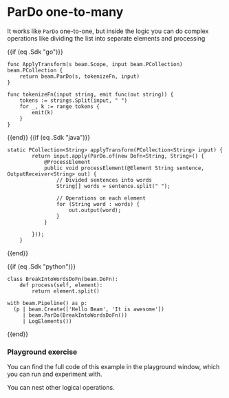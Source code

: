 <!--
Licensed under the Apache License, Version 2.0 (the "License");
you may not use this file except in compliance with the License.
You may obtain a copy of the License at
http://www.apache.org/licenses/LICENSE-2.0
Unless required by applicable law or agreed to in writing, software
distributed under the License is distributed on an "AS IS" BASIS,
WITHOUT WARRANTIES OR CONDITIONS OF ANY KIND, either express or implied.
See the License for the specific language governing permissions and
limitations under the License.
-->
# ParDo one-to-many

It works like `ParDo` one-to-one, but inside the logic you can do complex operations like dividing the list into separate elements and processing

{{if (eq .Sdk "go")}}
```
func ApplyTransform(s beam.Scope, input beam.PCollection) beam.PCollection {
	return beam.ParDo(s, tokenizeFn, input)
}

func tokenizeFn(input string, emit func(out string)) {
	tokens := strings.Split(input, " ")
	for _, k := range tokens {
		emit(k)
	}
}
```
{{end}}
{{if (eq .Sdk "java")}}
```
static PCollection<String> applyTransform(PCollection<String> input) {
        return input.apply(ParDo.of(new DoFn<String, String>() {
            @ProcessElement
            public void processElement(@Element String sentence, OutputReceiver<String> out) {
                // Divided sentences into words
                String[] words = sentence.split(" ");

                // Operations on each element
                for (String word : words) {
                    out.output(word);
                }
            }

        }));
    }
```
{{end}}

{{if (eq .Sdk "python")}}
```
class BreakIntoWordsDoFn(beam.DoFn):
    def process(self, element):
        return element.split()

with beam.Pipeline() as p:
  (p | beam.Create(['Hello Beam', 'It is awesome'])
     | beam.ParDo(BreakIntoWordsDoFn())
     | LogElements())
```
{{end}}
### Playground exercise

You can find the full code of this example in the playground window, which you can run and experiment with.

You can nest other logical operations.

